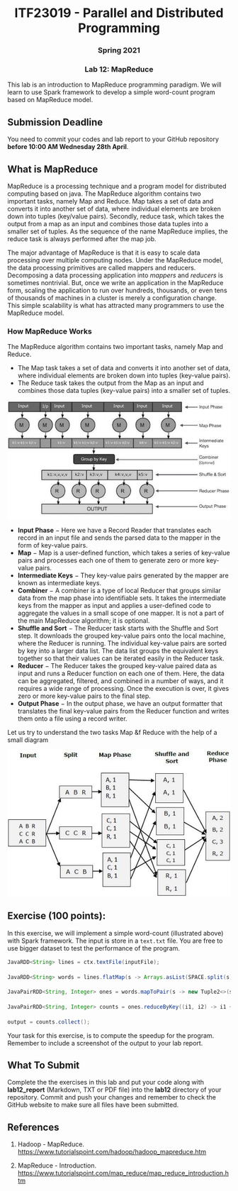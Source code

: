 <h1 align="center"> ITF23019 - Parallel and Distributed Programming </h1>
<h3 align="center"> Spring 2021 </h2>
<h3 align="center"> Lab 12: MapReduce </h2>


This lab is an introduction to MapReduce programming paradigm. We will learn to use Spark framework to develop a simple word-count program based on MapReduce model.

## Submission Deadline

You need to commit your codes and lab report to your GitHub repository **before 10:00 AM Wednesday 28th April**.

## What is MapReduce

MapReduce is a processing technique and a program model for distributed computing based on java. The MapReduce algorithm contains two important tasks, namely Map and Reduce. Map takes a set of data and converts it into another set of data, where individual elements are broken down into tuples (key/value pairs). Secondly, reduce task, which takes the output from a map as an input and combines those data tuples into a smaller set of tuples. As the sequence of the name MapReduce implies, the reduce task is always performed after the map job.

The major advantage of MapReduce is that it is easy to scale data processing over multiple computing nodes. Under the MapReduce model, the data processing primitives are called mappers and reducers. Decomposing a data processing application into *mappers* and *reducers* is sometimes nontrivial. But, once we write an application in the MapReduce form, scaling the application to run over hundreds, thousands, or even tens of thousands of machines in a cluster is merely a configuration change. This simple scalability is what has attracted many programmers to use the MapReduce model.

### How MapReduce Works

The MapReduce algorithm contains two important tasks, namely Map and Reduce.

- The Map task takes a set of data and converts it into another set of data, where individual elements are broken down into tuples (key-value pairs).
- The Reduce task takes the output from the Map as an input and combines those data tuples (key-value pairs) into a smaller set of tuples.

![](./img/phases.jpg)

- **Input Phase** − Here we have a Record Reader that translates each record in an input file and sends the parsed data to the mapper in the form of key-value pairs.
- **Map** − Map is a user-defined function, which takes a series of key-value pairs and processes each one of them to generate zero or more key-value pairs.
- **Intermediate Keys** − They key-value pairs generated by the mapper are known as intermediate keys.
- **Combiner** − A combiner is a type of local Reducer that groups similar data from the map phase into identifiable sets. It takes the intermediate keys from the mapper as input and applies a user-defined code to aggregate the values in a small scope of one mapper. It is not a part of the main MapReduce algorithm; it is optional.
- **Shuffle and Sort** − The Reducer task starts with the Shuffle and Sort step. It downloads the grouped key-value pairs onto the local machine, where the Reducer is running. The individual key-value pairs are sorted by key into a larger data list. The data list groups the equivalent keys together so that their values can be iterated easily in the Reducer task.
- **Reducer** − The Reducer takes the grouped key-value paired data as input and runs a Reducer function on each one of them. Here, the data can be aggregated, filtered, and combined in a number of ways, and it requires a wide range of processing. Once the execution is over, it gives zero or more key-value pairs to the final step.
- **Output Phase** − In the output phase, we have an output formatter that translates the final key-value pairs from the Reducer function and writes them onto a file using a record writer.

Let us try to understand the two tasks Map &f Reduce with the help of a small diagram

![](./img/mapreduce_work.jpg)

## Exercise (100 points):

In this exercise, we will implement a simple word-count (illustrated above) with Spark framework. The input is store in a `text.txt` file. You are free to use bigger dataset to test the performance of the program.

```java
JavaRDD<String> lines = ctx.textFile(inputFile);

JavaRDD<String> words = lines.flatMap(s -> Arrays.asList(SPACE.split(s)).iterator());

JavaPairRDD<String, Integer> ones = words.mapToPair(s -> new Tuple2<>(s, 1));

JavaPairRDD<String, Integer> counts = ones.reduceByKey((i1, i2) -> i1 + i2);

output = counts.collect();
```

Your task for this exercise, is to compute the speedup for the program. Remember to include a screenshot of the output to your lab report.

## What To Submit

Complete the the exercises in this lab and put your code along with **lab12_report** (Markdown, TXT or PDF file) into the **lab12** directory of your repository. Commit and push your changes and remember to check the GitHub website to make sure all files have been submitted. 

## References

1. Hadoop - MapReduce. https://www.tutorialspoint.com/hadoop/hadoop_mapreduce.htm

2. MapReduce - Introduction. https://www.tutorialspoint.com/map_reduce/map_reduce_introduction.htm

   


